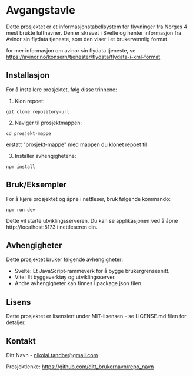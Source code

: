# Avgangstavle

Dette prosjektet er et informasjonstabellsystem for flyvninger fra Norges 4 mest brukte lufthavner. Den er skrevet i Svelte og henter informasjon fra Avinor sin flydata tjeneste, som den viser i et brukervennlig format.

for mer informasjon om avinor sin flydata tjeneste, se https://avinor.no/konsern/tjenester/flydata/flydata-i-xml-format

## Installasjon 

For å installere prosjektet, følg disse trinnene:

1. Klon repoet:
```
git clone repository-url
```
2. Naviger til prosjektmappen:

```
cd prosjekt-mappe
```

erstatt "prosjekt-mappe" med mappen du klonet repoet til

3. Installer avhengighetene:

```
npm install
```

## Bruk/Eksempler

For å kjøre prosjektet og åpne i nettleser, bruk følgende kommando:

```
npm run dev
```

Dette vil starte utviklingsserveren. Du kan se applikasjonen ved å åpne http://localhost:5173 i nettleseren din.

## Avhengigheter

Dette prosjektet bruker følgende avhengigheter:

- Svelte: Et JavaScript-rammeverk for å bygge brukergrensesnitt.
- Vite: Et byggeverktøy og utviklingsserver.
- Andre avhengigheter kan finnes i package.json filen.

## Lisens

Dette prosjektet er lisensiert under MIT-lisensen - se LICENSE.md filen for detaljer.

## Kontakt

Ditt Navn - nikolai.tandbe@gmail.com

Prosjektlenke: https://github.com/ditt_brukernavn/repo_navn